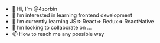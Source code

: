 - 👋 Hi, I’m @4zorbin
- 👀 I’m interested in learning frontend development
- 🌱 I’m currently learning JS=> React=> Redux=> ReactNative
- 💞️ I’m looking to collaborate on ...
- 📫 How to reach me any possible way

<!---
4zorbin/4zorbin is a ✨ special ✨ repository because its `README.md` (this file) appears on your GitHub profile.
You can click the Preview link to take a look at your changes.
--->
